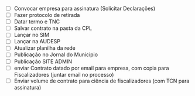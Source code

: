 - [ ] Convocar empresa para assinatura (Solicitar Declarações)
- [ ] Fazer protocolo de retirada
- [ ] Datar termo e TNC
- [ ] Salvar contrato na pasta da CPL
- [ ] Lançar no SIM
- [ ] Lançar na AUDESP
- [ ] Atualizar planilha da rede
- [ ] Publicação no Jornal do Municipio
- [ ] Publicação SITE ADMIN
- [ ] enviar Contrato datado por email para empresa, com copia para Fiscalizadores (juntar email no processo)
- [ ] Enviar volume de contrato para ciência de fiscalizadores (com TCN para assinatura)
